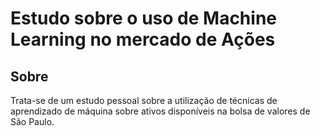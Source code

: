 # Estudo sobre o uso de Machine Learning no mercado de Ações

## Sobre
Trata-se de um estudo pessoal sobre a utilização de técnicas de aprendizado de máquina sobre ativos disponíveis na bolsa de valores de São Paulo.
